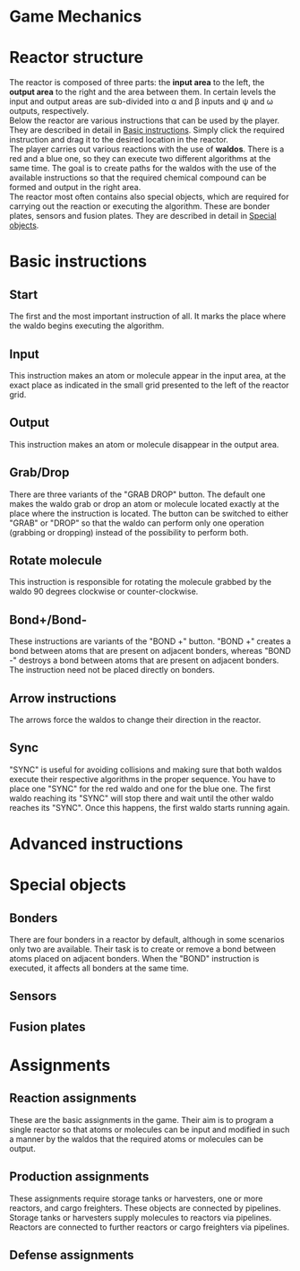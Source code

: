 Game Mechanics <!-- omit in TOC -->
=
# Reactor structure
The reactor is composed of three parts: the **input area** to the left, the **output area** to the right and the area between them. In certain levels the input and output areas are sub-divided into α and β inputs and ψ and ω outputs, respectively.  
Below the reactor are various instructions that can be used by the player. They are described in detail in [Basic instructions](#basic-instructions). Simply click the required instruction and drag it to the desired location in the reactor.  
The player carries out various reactions with the use of **waldos**. There is a red and a blue one, so they can execute two different algorithms at the same time. The goal is to create paths for the waldos with the use of the available instructions so that the required chemical compound can be formed and output in the right area.  
The reactor most often contains also special objects, which are required for carrying out the reaction or executing the algorithm. These are bonder plates, sensors and fusion plates. They are described in detail in [Special objects](#special-objects).
# Basic instructions
## Start
The first and the most important instruction of all. It marks the place where the waldo begins executing the algorithm.
## Input
This instruction makes an atom or molecule appear in the input area, at the exact place as indicated in the small grid presented to the left of the reactor grid.
## Output
This instruction makes an atom or molecule disappear in the output area.
## Grab/Drop
There are three variants of the "GRAB DROP" button. The default one makes the waldo grab or drop an atom or molecule located exactly at the place where the instruction is located. The button can be switched to either "GRAB" or "DROP" so that the waldo can perform only one operation (grabbing or dropping) instead of the possibility to perform both.
## Rotate molecule
This instruction is responsible for rotating the molecule grabbed by the waldo 90 degrees clockwise or counter-clockwise.
## Bond+/Bond-
These instructions are variants of the "BOND +" button. "BOND +" creates a bond between atoms that are present on adjacent bonders, whereas "BOND -" destroys a bond between atoms that are present on adjacent bonders. The instruction need not be placed directly on bonders.
## Arrow instructions
The arrows force the waldos to change their direction in the reactor.
## Sync
"SYNC" is useful for avoiding collisions and making sure that both waldos execute their respective algorithms in the proper sequence. You have to place one "SYNC" for the red waldo and one for the blue one. The first waldo reaching its "SYNC" will stop there and wait until the other waldo reaches its "SYNC". Once this happens, the first waldo starts running again.
# Advanced instructions
# Special objects
## Bonders
There are four bonders in a reactor by default, although in some scenarios only two are available. Their task is to create or remove a bond between atoms placed on adjacent bonders. When the "BOND" instruction is executed, it affects all bonders at the same time.
## Sensors
## Fusion plates
# Assignments
## Reaction assignments
These are the basic assignments in the game. Their aim is to program a single reactor so that atoms or molecules can be input and modified in such a manner by the waldos that the required atoms or molecules can be output.
## Production assignments
These assignments require storage tanks or harvesters, one or more reactors, and cargo freighters. These objects are connected by pipelines. Storage tanks or harvesters supply molecules to reactors via pipelines. Reactors are connected to further reactors or cargo freighters via pipelines.
## Defense assignments
